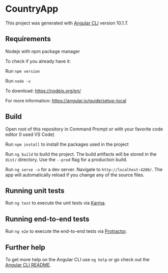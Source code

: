 # CountryApp

This project was generated with [Angular CLI](https://github.com/angular/angular-cli) version 10.1.7.

## Requirements

Nodejs with npm package manager

To check if you already have it:

Run `npm version`

Run `node -v`

To download: https://nodejs.org/en/

For more information: https://angular.io/guide/setup-local

## Build

Open root of this repository in Command Prompt or with your favorite code editor (I used VS Code)

Run `npm install` to install the packages used in the project

Run `ng build` to build the project. The build artifacts will be stored in the `dist/` directory. Use the `--prod` flag for a production build.

Run `ng serve -o` for a dev server. Navigate to `http://localhost:4200/`. The app will automatically reload if you change any of the source files.

## Running unit tests

Run `ng test` to execute the unit tests via [Karma](https://karma-runner.github.io).

## Running end-to-end tests

Run `ng e2e` to execute the end-to-end tests via [Protractor](http://www.protractortest.org/).

## Further help

To get more help on the Angular CLI use `ng help` or go check out the [Angular CLI README](https://github.com/angular/angular-cli/blob/master/README.md).
